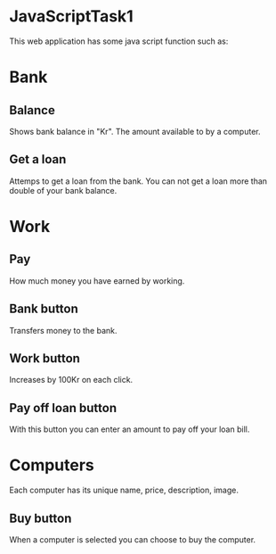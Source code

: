 # JavaScriptTask1

This web application has some java script function such as: 
# Bank
## Balance  
Shows bank balance in "Kr". The amount available to by a computer.
## Get a loan  
Attemps to get a loan from the bank. You can not get a loan more than double of your bank balance.
# Work 
## Pay 
How much money you have earned by working. 
## Bank button  
Transfers money to the bank.
## Work button 
Increases by 100Kr on each click.
## Pay off loan button
With this button you can enter an amount to pay off your loan bill.

# Computers
Each computer has its unique name, price, description, image. 
## Buy button
When a computer is selected you can choose to buy the computer.
